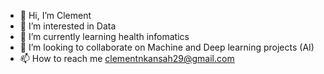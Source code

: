 - 👋 Hi, I’m Clement
- 👀 I’m interested in Data
- 🌱 I’m currently learning health infomatics
- 💞️ I’m looking to collaborate on Machine and Deep learning projects (AI)
- 📫 How to reach me clementnkansah29@gmail.com

<!---
tymefactor/tymefactor is a ✨ special ✨ repository because its `README.md` (this file) appears on your GitHub profile.
You can click the Preview link to take a look at your changes.
--->

